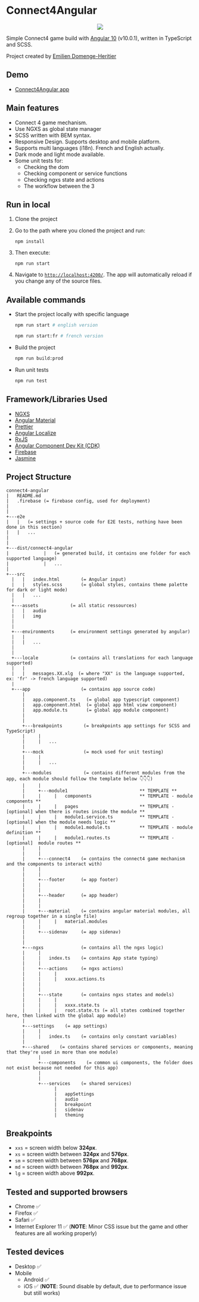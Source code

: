 # Connect4Angular

<div align="center">

![](src/assets/img/demo.gif)

</div>

Simple Connect4 game build with [Angular 10](https://angular.io/) (v10.0.1), written in TypeScript and SCSS.

Project created by [Emilien Domenge-Heritier](https://www.domenge.fr/)

## Demo

-   [Connect4Angular app](https://connect4-angular-2acfb.web.app/)

## Main features

-   Connect 4 game mechanism.
-   Use NGXS as global state manager
-   SCSS written with BEM syntax.
-   Responsive Design. Supports desktop and mobile platform.
-   Supports multi languages (i18n). French and English actually.
-   Dark mode and light mode available.
-   Some unit tests for:
    -   Checking the dom
    -   Checking component or service functions
    -   Checking ngxs state and actions
    -   The workflow between the 3

## Run in local

1. Clone the project

2. Go to the path where you cloned the project and run:

    ```
    npm install
    ```

3. Then execute:

    ```
    npm run start
    ```

4. Navigate to [`http://localhost:4200/`](http://localhost:4200/). The app will automatically reload if you change any of the source files.

## Available commands

-   Start the project locally with specific language

    ```bash
    npm run start # english version

    npm run start:fr # french version
    ```

-   Build the project

    ```bash
    npm run build:prod
    ```

-   Run unit tests
    ```bash
    npm run test
    ```

## Framework/Libraries Used

-   [NGXS](https://www.ngxs.io/)
-   [Angular Material](https://material.angular.io/)
-   [Prettier](https://prettier.io/)
-   [Angular Localize](https://angular.io/guide/migration-localize)
-   [RxJS](https://www.learnrxjs.io/)
-   [Angular Component Dev Kit (CDK)](https://material.angular.io/cdk/categories)
-   [Firebase](https://firebase.google.com/docs/hosting)
-   [Jasmine](https://jasmine.github.io/api/3.5/global)

## Project Structure

```
connect4-angular
|   README.md
|   .firebase (= firebase config, used for deployment)
|
|
+---e2e
|   |   (= settings + source code for E2E tests, nothing have been done in this section)
|   |   ...
|
|
+---dist/connect4-angular
|             |   (= generated build, it contains one folder for each supported language)
|             |   ...
|
+---src
  |   |   index.html        (= Angular input)
  |   |   styles.scss       (= global styles, contains theme palette for dark or light mode)
  |   |   ...
  |
  +---assets            (= all static ressources)
  |   |   audio
  |   |   img
  |
  |
  +---environments      (= environment settings generated by angular)
  |   |
  |   |   ...
  |
  |
  +---locale            (= contains all translations for each language supported)
  |   |
  |   |   messages.XX.xlg  (= where "XX" is the language supported, ex: 'fr' -> french language supported)
  |
  +---app                   (= contains app source code)
      |
      |   app.component.ts    (= global app typescript component)
      |   app.component.html  (= global app html view component)
      |   app.module.ts       (= global app module component)
      |
      |
      +---breakpoints        (= breakpoints app settings for SCSS and TypeScript)
      |     |
      |     |   ...
      |
      +---mock               (= mock used for unit testing)
      |     |
      |     |   ...
      |
      +---modules            (= contains different modules from the app, each module should follow the template below 👇👇👇)
      |     |
      |     +---module1                           ** TEMPLATE **
      |     |     |   components                  ** TEMPLATE - module components **
      |     |     |   pages                       ** TEMPLATE - [optional] when there is routes inside the module **
      |     |     |   module1.service.ts          ** TEMPLATE - [optional] when the module needs logic **
      |     |     |   module1.module.ts           ** TEMPLATE - module definition **
      |     |     |   module1.routes.ts           ** TEMPLATE - [optional]  module routes **
      |     |
      |     |
      |     +---connect4    (= contains the connect4 game mechanism and the components to interact with)
      |     |
      |     |
      |     +---footer      (= app footer)
      |     |
      |     |
      |     +---header      (= app header)
      |     |
      |     |
      |     +---material    (= contains angular material modules, all regroup together in a single file)
      |     |     |   material.modules
      |     |
      |     +---sidenav     (= app sidenav)
      |
      |
      +---ngxs              (= contains all the ngxs logic)
      |     |
      |     |   index.ts    (= contains App state typing)
      |     |
      |     +---actions     (= ngxs actions)
      |     |     |
      |     |     |   xxxx.actions.ts
      |     |
      |     |
      |     +---state       (= contains ngxs states and models)
      |     |     |
      |     |     |   xxxx.state.ts
      |     |     |   root.state.ts (= all states combined together here, then linked with the global app module)
      |
      +---settings    (= app settings)
      |     |
      |     |   index.ts    (= contains only constant variables)
      |
      +---shared    (= contains shared services or components, meaning that they're used in more than one module)
            |
            +---components    (= common ui components, the folder does not exist because not needed for this app)
            |
            |
            +---services    (= shared services)
                  |
                  |   appSettings
                  |   audio
                  |   breakpoint
                  |   sidenav
                  |   theming
```

## Breakpoints

-   `xxs` = screen width below **324px**.
-   `xs` = screen width between **324px** and **576px**.
-   `sm` = screen width between **576px** and **768px**.
-   `md` = screen width between **768px** and **992px**.
-   `lg` = screen width above **992px**.

## Tested and supported browsers

-   Chrome ✅
-   Firefox ✅
-   Safari ✅
-   Internet Explorer 11 ✅ (**NOTE**: Minor CSS issue but the game and other features are all working properly)

## Tested devices

-   Desktop ✅
-   Mobile
    -   Android ✅
    -   iOS ✅ (**NOTE**: Sound disable by default, due to performance issue but still works)
